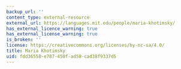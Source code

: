 ```yaml
---
backup_url: ''
content_type: external-resource
external_url: https://languages.mit.edu/people/maria-khotimsky/
has_external_licence_warning: true
has_external_license_warning: true
is_broken: ''
license: https://creativecommons.org/licenses/by-nc-sa/4.0/
title: Maria Khotimsky
uid: fdd36558-e787-450f-ad58-cad38f9337d5
---
```

